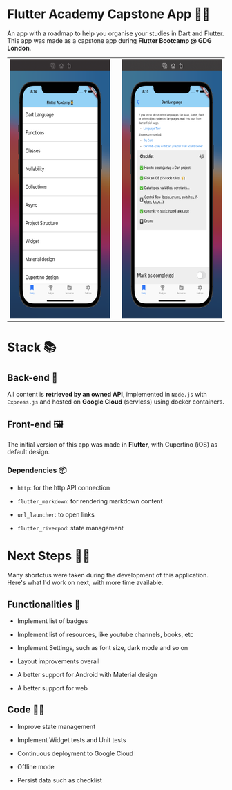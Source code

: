 # Flutter Academy Capstone App 👩‍🎓

An app with a roadmap to help you organise your studies in Dart and Flutter.
This app was made as a capstone app during **Flutter Bootcamp @ GDG London**.

<table >
    <tr>
        <td><img src="meta/img1.png" width = 308x height = 600px></td>
        <td><a> </a></td>
        <td><img src="meta/img2.png" width = 308px height = 600px></td>
    </tr>
</table>

# Stack 📚

## Back-end 🚪

All content is **retrieved by an owned API**, implemented in `Node.js` with `Express.js` and hosted on **Google Cloud** (servless) using docker containers.


## Front-end 🖼

The initial version of this app was made in **Flutter**, with Cupertino (iOS) as default design.

### Dependencies 📦

* `http`: for the http API connection

* `flutter_markdown`: for rendering markdown content

* `url_launcher`: to open links

* `flutter_riverpod`: state management

# Next Steps 🚶‍♀️

Many shortctus were taken during the development of this application. Here's what I'd work on next, with more time available.

## Functionalities 📱

* Implement list of badges

* Implement list of resources, like youtube channels, books, etc

* Implement Settings, such as font size, dark mode and so on

* Layout improvements overall

* A better support for Android with Material design

* A better support for web


## Code 👩‍💻

* Improve state management

* Implement Widget tests and Unit tests

* Continuous deployment to Google Cloud

* Offline mode

* Persist data such as checklist
